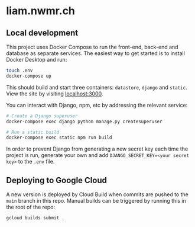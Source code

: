 # liam.nwmr.ch

## Local development

This project uses Docker Compose to run the front-end, back-end and database as separate services. The easiest way to get started is to install Docker Desktop and run:

```sh
touch .env
docker-compose up
```

This should build and start three containers: `datastore`, `django` and `static`. View the site by visiting [localhost:3000](http://localhost:3000).

You can interact with Django, npm, etc by addressing the relevant service:

```sh
# Create a Django superuser
docker-compose exec django python manage.py createsuperuser

# Run a static build
docker-compose exec static npm run build
```

In order to prevent Django from generating a new secret key each time the project is run, generate your own and add `DJANGO_SECRET_KEY=<your secret key>` to the `.env` file.

## Deploying to Google Cloud

A new version is deployed by Cloud Build when commits are pushed to the `main` branch in this repo. Manual builds can be triggered by running this in the root of the repo:

```sh
gcloud builds submit .
```
